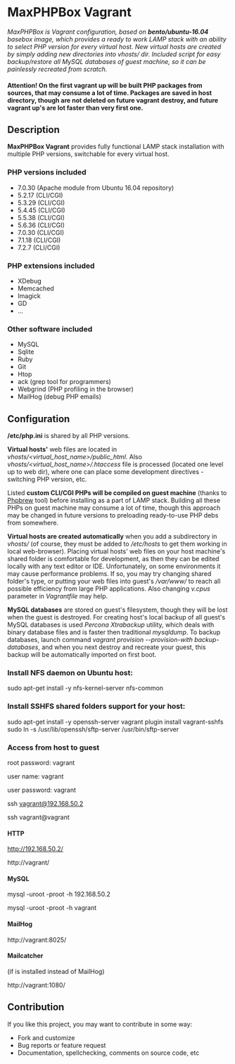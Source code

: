 # MaxPHPBox Vagrant
*MaxPHPBox is Vagrant configuration, based on **bento/ubuntu-16.04** basebox image, which provides a ready to work LAMP stack with an ability to select PHP version for every virtual host. New virtual hosts are created by simply adding new directories into vhosts/ dir. Included script for easy backup/restore all MySQL databases of guest machine, so it can be painlessly recreated from scratch.*

#### Attention! On the first vagrant up will be built PHP packages from sources, that may consume a lot of time. Packages are saved in host directory, though are not deleted on future vagrant destroy, and future vagrant up's are lot faster than very first one.

## Description

**MaxPHPBox Vagrant** provides fully functional LAMP stack installation with multiple PHP versions, switchable for every virtual host.

### PHP versions included

* 7.0.30 (Apache module from Ubuntu 16.04 repository)
* 5.2.17 (CLI/CGI)
* 5.3.29 (CLI/CGI)
* 5.4.45 (CLI/CGI)
* 5.5.38 (CLI/CGI)
* 5.6.36 (CLI/CGI)
* 7.0.30 (CLI/CGI)
* 7.1.18 (CLI/CGI)
* 7.2.7 (CLI/CGI)

### PHP extensions included

* XDebug
* Memcached
* Imagick
* GD
* ...

### Other software included

* MySQL
* Sqlite
* Ruby
* Git
* Htop
* ack (grep tool for programmers)
* Webgrind (PHP profiling in the browser)
* MailHog (debug PHP emails)

## Configuration

**/etc/php.ini** is shared by all PHP versions.

**Virtual hosts'** web files are located in *vhosts/<virtual_host_name>/public_html*. Also *vhosts/<virtual_host_name>/.htaccess* file is processed (located one level up to web dir), where one can place some development directives - switching PHP version, etc.

Listed **custom CLI/CGI PHPs will be compiled on guest machine** (thanks to [Phpbrew](https://github.com/phpbrew/phpbrew) tool) before installing as a part of LAMP stack. Building all these PHPs on guest machine may consume a lot of time, though this approach may be changed in future versions to preloading ready-to-use PHP debs from somewhere.

**Virtual hosts are created automatically** when you add a subdirectory in *vhosts/* (of course, they must be added to */etc/hosts* to get them working in local web-browser). Placing virtual hosts' web files on your host machine's shared folder is comfortable for development, as then they can be edited locally with any text editor or IDE. Unfortunately, on some environments it may cause performance problems. If so, you may try changing shared folder's type, or putting your web files into guest's */var/www/* to reach all possible efficiency from large PHP applications. Also changing *v.cpus* parameter in *Vagrantfile* may help.

**MySQL databases** are stored on guest's filesystem, though they will be lost when the guest is destroyed. For creating host's local backup of all guest's MySQL databases is used *Percona Xtrabackup* utility, which deals with binary database files and is faster then traditional *mysqldump*. To backup databases, launch command *vagrant provision --provision-with backup-databases*, and when you next destroy and recreate your guest, this backup will be automatically imported on first boot.

### Install NFS daemon on Ubuntu host:

sudo apt-get install -y nfs-kernel-server nfs-common

### Install SSHFS shared folders support for your host:

sudo apt-get install -y openssh-server
vagrant plugin install vagrant-sshfs
sudo ln -s /usr/lib/openssh/sftp-server /usr/bin/sftp-server

### Access from host to guest

root password: vagrant

user name: vagrant

user password: vagrant

ssh vagrant@192.168.50.2

ssh vagrant@vagrant

#### HTTP

http://192.168.50.2/

http://vagrant/

#### MySQL

mysql -uroot -proot -h 192.168.50.2

mysql -uroot -proot -h vagrant

#### MailHog
http://vagrant:8025/

#### Mailcatcher

(if is installed instead of MailHog)

http://vagrant:1080/

## Contribution

If you like this project, you may want to contribute in some way:
* Fork and customize
* Bug reports or feature request
* Documentation, spellchecking, comments on source code, etc
